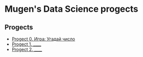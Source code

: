 # Mugen's Data Science progects

## Progects

* [Progect 0. Игра: Угадай число](https://github.com/MugenKom/Mugen_progect/tree/main/progect_0)
* [Progect 1. ____](____)
* [Progect 2. ____](____)

